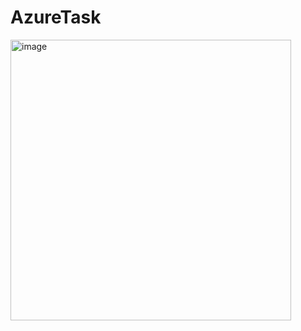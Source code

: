 # AzureTask

<img width="449" alt="image" src="https://github.com/BhavyPratap/AzureTask/assets/47687138/b1ad4e31-3510-4393-b3d2-21e75149c9e1">
